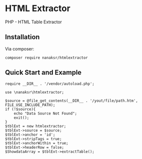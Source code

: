 # HTML Extractor
PHP - HTML Table Extractor

## Installation
Via composer:
```
composer require nanaksr/htmlextractor
```
## Quick Start and Example
```
require __DIR__ . '/vendor/autoload.php';

use \nanaksr\htmlextractor;

$source = @file_get_contents(__DIR__ . '/yout/file/path.htm', FILE_USE_INCLUDE_PATH);
if (!$source){
    echo "Data Source Not Found";
    exit();
}
$tblExt = new htmlextractor;
$tblExt->source = $source; 
$tblExt->anchor = 'id';
$tblExt->stripTags = true;  
$tblExt->anchorWithin = true; 
$tblExt->headerRow = false; 
$ShowdataArray = $tblExt->extractTable();
```
